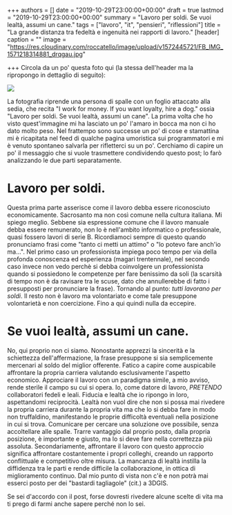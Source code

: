 +++
authors = []
date = "2019-10-29T23:00:00+00:00"
draft = true
lastmod = "2019-10-29T23:00:00+00:00"
summary = "Lavoro per soldi. Se vuoi lealtà, assumi un cane."
tags = ["lavoro", "it", "pensieri", "riflessioni"]
title = "La grande distanza tra fedeltà e ingenuità nei rapporti di lavoro."
[header]
caption = ""
image = "https://res.cloudinary.com/roccatello/image/upload/v1572445721/FB_IMG_1571218314881_drqgau.jpg"

+++
Circola da un po' questa foto qui (la stessa dell'header ma la ripropongo in dettaglio di seguito):

![](https://res.cloudinary.com/roccatello/image/upload/v1572445721/FB_IMG_1571218314881_drqgau.jpg)

La fotografia riprende una persona di spalle con un foglio attaccato alla sedia, che recita "I work for money. If you want loyalty, hire a dog." ossia "Lavoro per soldi. Se vuoi lealtà, assumi un cane".
La prima volta che ho visto quest'immagine mi ha lasciato un po' l'amaro in bocca ma non ci ho dato molto peso. Nel frattempo sono successe un po' di cose e stamattina mi è ricapitata nel feed di qualche pagina umoristica sui programmatori e mi è venuto spontaneo salvarla per rifletterci su un po'.
Cerchiamo di capire un po' il messaggio che si vuole trasmettere condividendo questo post; lo farò analizzando le due parti separatamente.

# Lavoro per soldi.

Questa prima parte asserisce come il lavoro debba essere riconosciuto economicamente. Sacrosanto ma non così comune nella cultura italiana. Mi spiego meglio. Sebbene sia espressione comune che il lavoro manuale debba essere remunerato, non lo è nell'ambito informatico o professionale, quasi fossero lavori di serie B. Ricordiamoci sempre di questo quando pronunciamo frasi come "tanto ci metti un attimo" o "lo potevo fare anch'io ma...". Nel primo caso un professionista impiega poco tempo per via della profonda conoscenza ed esperienza (magari trentennale), nel secondo caso invece non vedo perchè si debba coinvolgere un professionista quando si possiedono le competenze per fare benissimo da soli (la scarsità di tempo non è da ravisare tra le scuse, dato che annullerebbe di fatto i presupposti per pronunciare la frase).
Tornando al punto: _tutti lavorano per soldi_. Il resto non è lavoro ma volontariato e come tale presuppone volontarietà e non coercizione. Fino a qui quindi nulla da eccepire.

# Se vuoi lealtà, assumi un cane.

No, qui proprio non ci siamo. Nonostante apprezzi la sincerità e la schiettezza dell'affermazione, la frase presuppone si sia semplicemente mercenari al soldo del miglior offerente. Fatico a capire come auspicabile affrontare la propria carriera valutando esclusivamente l'aspetto economico.
Approciare il lavoro con un paradigma simile, a mio avviso, rende sterile il campo su cui si opera. Io, come datore di lavoro, _PRETENDO_ collaboratori fedeli e leali. Fiducia e lealtà che io ripongo in loro, aspettandomi reciprocità.
Lealtà non vuol dire che non si possa mai rivedere la propria carriera durante la propria vita ma che lo si debba fare in modo non truffaldino, manifestando le proprie difficoltà eventuali nella posizione in cui si trova. Comunicare per cercare una soluzione ove possibile, senza accoltellare alle spalle. Trarre vantaggio dal proprio posto, dalla propria posizione, è importante e giusto, ma lo si deve fare nella correttezza più assoluta.
Secondariamente, affrontare il lavoro con questo approccio significa affrontare costantemente i propri colleghi, creando un rapporto conflittuale e competitivo oltre misura. La mancanza di lealtà instilla la diffidenza tra le parti e rende difficile la collaborazione, in ottica di miglioramento continuo.
Dal mio punto di vista non c'è e non potrà mai esserci posto per dei "bastardi tagliagole" (cit.) a 3DGIS.

Se sei d'accordo con il post, forse dovresti rivedere alcune scelte di vita ma ti prego di farmi anche sapere perché non lo sei.